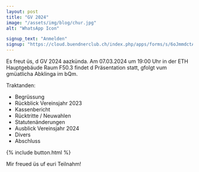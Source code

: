 ```yaml
---
layout: post
title: "GV 2024"
image: "/assets/img/blog/chur.jpg"
alt: "WhatsApp Icon"

signup_text: "Anmelden"
signup: "https://cloud.buendnerclub.ch/index.php/apps/forms/s/6oJmmdctAB53Mf98yCEwTDfY"
---
```


Es freut üs, d GV 2024 aazkünda. Am 07.03.2024 um 19:00 Uhr in der ETH Hauptgebäude Raum F50.3 findet d Präsentation statt, gfolgt vum gmüatlicha Abklinga im bQm.

Traktanden:

* Begrüssung
* Rückblick Vereinsjahr 2023
* Kassenbericht
* Rücktritte / Neuwahlen
* Statutenänderungen
* Ausblick Vereinsjahr 2024
* Divers
* Abschluss

{% include button.html %}

Mir freued üs uf euri Teilnahm!